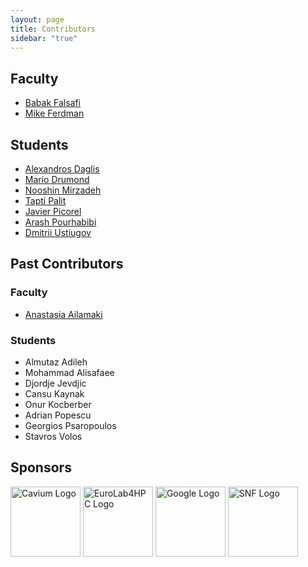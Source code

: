 ```yaml
---
layout: page
title: Contributors
sidebar: "true"
---
```


## Faculty
- [Babak Falsafi](http://parsa.epfl.ch/~falsafi/)
- [Mike Ferdman](http://compas.cs.stonybrook.edu/~mferdman/)

## Students
- [Alexandros Daglis](http://parsa.epfl.ch/~daglis/)
- [Mario Drumond](http://parsa.epfl.ch/~drumond/)
- [Nooshin Mirzadeh](http://parsa.epfl.ch/~mirzadeh/)
- [Tapti Palit](http://compas.cs.stonybrook.edu/~tpalit/)
- [Javier Picorel](http://parsa.epfl.ch/~picorel/)
- [Arash Pourhabibi](http://parsa.epfl.ch/~pourhabi/)
- [Dmitrii Ustiugov](http://parsa.epfl.ch/~ustiugov/)

## Past Contributors

### Faculty
 - [Anastasia Ailamaki](http://people.epfl.ch/anastasia.ailamaki)

### Students
- Almutaz Adileh
- Mohammad Alisafaee
- Djordje Jevdjic
- Cansu Kaynak
- Onur Kocberber
- Adrian Popescu
- Georgios Psaropoulos
- Stavros Volos

## Sponsors

<div class="container">
    <a class="s-logo" href="http://www.cavium.com"><img alt="Cavium Logo" src="{{ site.url }}/public/images/Cavium.png" style="width: 7rem;"/></a>
    <a class="s-logo" href="http://eurolab4hpc.eu"><img alt="EuroLab4HPC Logo" src="{{ site.url }}/public/images/EuroLab4HPC.png" style="width: 7rem;"/></a>
    <a class="s-logo" href="http://www.google.com"><img alt="Google Logo" src="{{ site.url }}/public/images/Google_logo_square.png" style="width: 7rem;"/></a>
    <a class="s-logo" href="http://www.snf.ch"><img alt="SNF Logo" src="{{ site.url }}/public/images/snf.png" style="width: 7rem;"/></a>
</div>
